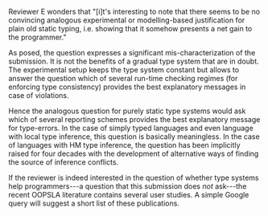
Reviewer E wonders that "[i]t's interesting to note that there seems
to be no convincing analogous experimental or modelling-based
justification for plain old static typing, i.e. showing that it
somehow presents a net gain to the programmer."

As posed, the question expresses a significant mis-characterization of
the submission. It is not the benefits of a gradual type system that
are in doubt. The experimental setup keeps the type system constant
but allows to answer the question which of several run-time checking
regimes (for enforcing type consistency) provides the best explanatory
messages in case of violations.

Hence the analogous question for purely static type systems would ask
which of several reporting schemes provides the best explanatory
message for type-errors. In the case of simply typed languages and
even language with local type inference, this question is basically
meaningless. In the case of languages with HM type inference, the
question has been implicitly raised for four decades with the
development of alternative ways of finding the source of inference
conflicts.

If the reviewer is indeed interested in the question of whether type
systems help programmers---a question that this submission does _not_
ask---the recent OOPSLA literature contains several user studies. A
simple Google query will suggest a short list of these publications. 
